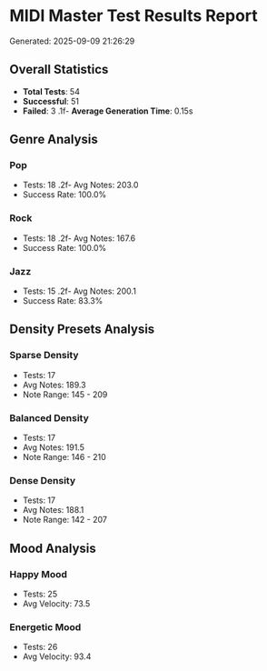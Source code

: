 # MIDI Master Test Results Report

Generated: 2025-09-09 21:26:29

## Overall Statistics

- **Total Tests**: 54
- **Successful**: 51
- **Failed**: 3
.1f- **Average Generation Time**: 0.15s

## Genre Analysis

### Pop
- Tests: 18
.2f- Avg Notes: 203.0
- Success Rate: 100.0%

### Rock
- Tests: 18
.2f- Avg Notes: 167.6
- Success Rate: 100.0%

### Jazz
- Tests: 15
.2f- Avg Notes: 200.1
- Success Rate: 83.3%

## Density Presets Analysis

### Sparse Density
- Tests: 17
- Avg Notes: 189.3
- Note Range: 145 - 209

### Balanced Density
- Tests: 17
- Avg Notes: 191.5
- Note Range: 146 - 210

### Dense Density
- Tests: 17
- Avg Notes: 188.1
- Note Range: 142 - 207

## Mood Analysis

### Happy Mood
- Tests: 25
- Avg Velocity: 73.5

### Energetic Mood
- Tests: 26
- Avg Velocity: 93.4

